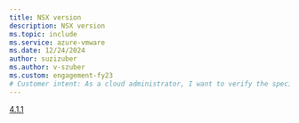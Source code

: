 ```yaml
---
title: NSX version
description: NSX version 
ms.topic: include
ms.service: azure-vmware
ms.date: 12/24/2024
author: suzizuber
ms.author: v-szuber
ms.custom: engagement-fy23
# Customer intent: As a cloud administrator, I want to verify the specific NSX version I am using, so that I can ensure compatibility with my VMware setup and plan for any needed updates or features.
---
```


[4.1.1](https://techdocs.broadcom.com/us/en/vmware-cis/nsx/vmware-nsx/4-1/release-notes/vmware-nsx-411-release-notes.html)
